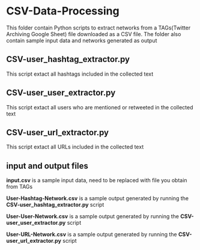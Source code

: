 # CSV-Data-Processing
This folder contain Python scripts to extract networks from a TAGs(Twitter Archiving Google Sheet) file downloaded as a CSV file. 
The folder also contain sample input data and networks generated as output

## CSV-user_hashtag_extractor.py
This script extact all hashtags included in the collected text 

## CSV-user_user_extractor.py
This script extact all users who are mentioned or retweeted in the collected text 

## CSV-user_url_extractor.py
This script extact all URLs included in the collected text


## input and output files
**input.csv** is a sample input data, need to be replaced with file you obtain from TAGs

**User-Hashtag-Network.csv** is a sample output generated by running the **CSV-user_hashtag_extractor.py** script

**User-User-Network.csv** is a sample output generated by running the **CSV-user_user_extractor.py** script

**User-URL-Network.csv** is a sample output generated by running the **CSV-user_url_extractor.py** script


